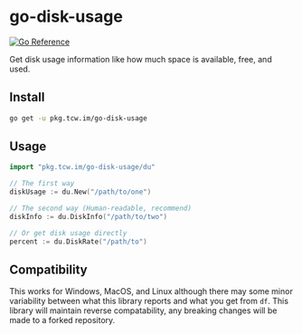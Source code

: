 go-disk-usage
=============

[![Go Reference](https://pkg.go.dev/badge/pkg.tcw.im/go-disk-usage.svg)](https://pkg.go.dev/pkg.tcw.im/go-disk-usage)

Get disk usage information like how much space is available, free, and used.  

## Install

```bash
go get -u pkg.tcw.im/go-disk-usage
```

## Usage

```go
import "pkg.tcw.im/go-disk-usage/du"

// The first way
diskUsage := du.New("/path/to/one")

// The second way (Human-readable, recommend)
diskInfo := du.DiskInfo("/path/to/two")

// Or get disk usage directly
percent := du.DiskRate("/path/to")
```

## Compatibility

This works for Windows, MacOS, and Linux although there may some minor variability between what this library reports and what you get from `df`.  This library will maintain reverse compatability, any breaking changes will be made to a forked repository.
